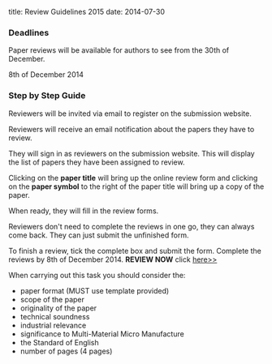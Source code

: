 title: Review Guidelines 2015
date: 2014-07-30 

### Deadlines



Paper reviews will be available for authors to see from the 30th of December. 
 
     
8th of December 2014

### Step by Step Guide



Reviewers will be invited via email to register on the submission website. 

Reviewers will receive an email notification about the papers they have to review. 

They will sign in as reviewers on the submission website. This will display the list of papers they have been assigned to review.  

Clicking on the **paper title** will bring up the online review form and clicking on the **paper symbol** to the right of the paper title will bring up a copy of the paper. 

When ready, they will fill in the review forms. 

Reviewers don't need to complete the reviews in one go, they can always come back. They can just submit the unfinished form. 

To finish a review, tick the complete box and submit the form. Complete the reviews by 8th of December 2014. **REVIEW NOW**  click [here>>](/http://conference.4m-association.org/review/signin.php)


When carrying out this task you should consider the:



<ul>
  <li>paper format (MUST use template provided)</li>
  <li>scope of the paper</li>
  <li>originality of the paper</li>
  <li>technical soundness</li>
  <li>industrial relevance</li>
  <li>significance to Multi-Material Micro Manufacture</li>
  <li>the Standard of English</li>
  <li>number of pages (4 pages)</li>
</ul>